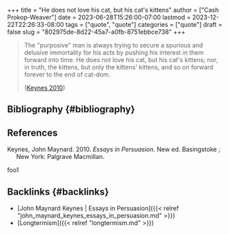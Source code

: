 +++
title = "He does not love his cat, but his cat's kittens"
author = ["Cash Prokop-Weaver"]
date = 2023-06-28T15:26:00-07:00
lastmod = 2023-12-22T22:26:33-08:00
tags = ["quote", "quote"]
categories = ["quote"]
draft = false
slug = "802975de-8d22-45a7-a0fb-8751ebbce738"
+++

> The "purposive" man is always trying to secure a spurious and delusive immortality for his acts by pushing his interest in them forward into time. He does not love his cat, but his cat's kittens; nor, in truth, the kittens, but only the kittens' kittens, and so on forward forever to the end of cat-dom.
>
> (<a href="#citeproc_bib_item_1">Keynes 2010</a>)


## Bibliography {#bibliography}

## References

<style>.csl-entry{text-indent: -1.5em; margin-left: 1.5em;}</style><div class="csl-bib-body">
  <div class="csl-entry"><a id="citeproc_bib_item_1"></a>Keynes, John Maynard. 2010. <i>Essays in Persuasion</i>. New ed. Basingstoke ; New York: Palgrave Macmillan.</div>
</div>

foo1


## Backlinks {#backlinks}

-   [John Maynard Keynes | Essays in Persuasion]({{< relref "john_maynard_keynes_essays_in_persuasion.md" >}})
-   [Longtermism]({{< relref "longtermism.md" >}})
